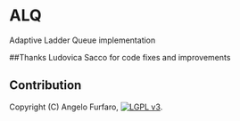 # ALQ
Adaptive Ladder Queue implementation


##Thanks
Ludovica Sacco for code fixes and improvements


## Contribution



Copyright (C) Angelo Furfaro, [<img src="https://www.gnu.org/graphics/lgplv3-88x31.png" alt="LGPL v3"/>](LICENSE).
